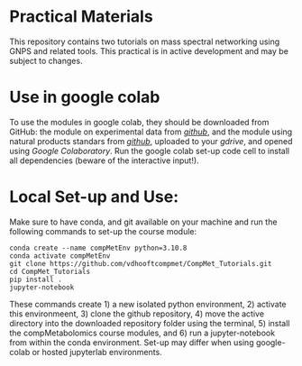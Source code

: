 # Practical Materials

This repository contains two tutorials on mass spectral networking using GNPS and related tools. This practical is in active development and may be subject to changes.

# Use in google colab
To use the modules in google colab, they should be downloaded from GitHub: the module on experimental data from [*github*](https://github.com/vdhooftcompmet/CompMet_Tutorials/blob/main/practical_may2024.ipynb), and the module using natural products standars from [*github*](https://github.com/vdhooftcompmet/CompMet_Tutorials/blob/main/practical_appendix_natural_products_library.ipynb), uploaded to your *gdrive*, and opened using *Google Colaboratory*. Run the google colab set-up code cell to install all dependencies (beware of the interactive input!).

# Local Set-up and Use:
Make sure to have conda, and git available on your machine and run the following commands to set-up the course module:

```{bash}
conda create --name compMetEnv python=3.10.8
conda activate compMetEnv
git clone https://github.com/vdhooftcompmet/CompMet_Tutorials.git
cd CompMet_Tutorials
pip install .
jupyter-notebook
```

These commands create 1) a new isolated python environment, 2) activate this environmeent, 3) clone the github repository, 4) move the active directory into the downloaded repository folder using the terminal, 5) install the compMetabolomics course modules, and 6) run a jupyter-notebook from within the conda environment. Set-up may differ when using google-colab or hosted jupyterlab environments. 
